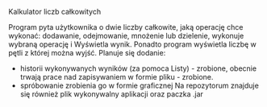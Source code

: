 Kalkulator liczb całkowitych

Program pyta użytkownika o dwie liczby całkowite, jaką operację chce wykonać: dodawanie, odejmowanie, mnożenie lub dzielenie, wykonuje wybraną operację i Wyświetla wynik.
Ponadto program wyświetla liczbę w pętli z której można wyjść. 
Planuje się dodanie:
- historii wykonywanych wyników (za pomoca Listy) - zrobione, obecnie trwają prace nad zapisywaniem w formie pliku - zrobione.
- spróbowanie zrobienia go w formie graficznej
Na repozytorum znajduje się również plik wykonywalny aplikacji oraz paczka .jar
